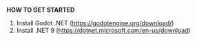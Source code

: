 **HOW TO GET STARTED**

1. Install Godot .NET (https://godotengine.org/download/)
2. Install .NET 9 (https://dotnet.microsoft.com/en-us/download)
